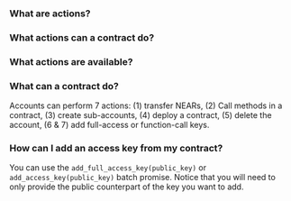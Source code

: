 ### What are actions?
### What actions can a contract do?
### What actions are available?
### What can a contract do?
Accounts can perform 7 actions: (1) transfer NEARs, (2) Call methods in a contract, (3) create sub-accounts, (4) deploy a contract, (5) delete the account, (6 & 7) add full-access or function-call keys.

### How can I add an access key from my contract?
You can use the `add_full_access_key(public_key)` or `add_access_key(public_key)` batch promise. Notice that you will need to only provide the public counterpart of the key you want to add.